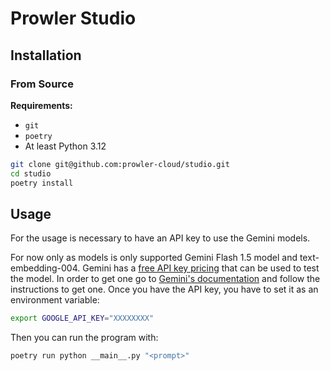 
# Prowler Studio

## Installation

### From Source

**Requirements:**
- `git`
- `poetry`
- At least Python 3.12

```bash
git clone git@github.com:prowler-cloud/studio.git
cd studio
poetry install
```

## Usage

For the usage is necessary to have an API key to use the Gemini models.

For now only as models is only supported Gemini Flash 1.5 model and text-embedding-004.
Gemini has a [free API key pricing](https://ai.google.dev/pricing#1_5flash) that can be
used to test the model. In order to get one go to [Gemini's documentation](https://ai.google.dev/gemini-api/docs/api-key)
and follow the instructions to get one. Once you have the API key, you have to set it as an environment variable:

```bash
export GOOGLE_API_KEY="XXXXXXXX"
```

Then you can run the program with:

```bash
poetry run python __main__.py "<prompt>"
```
